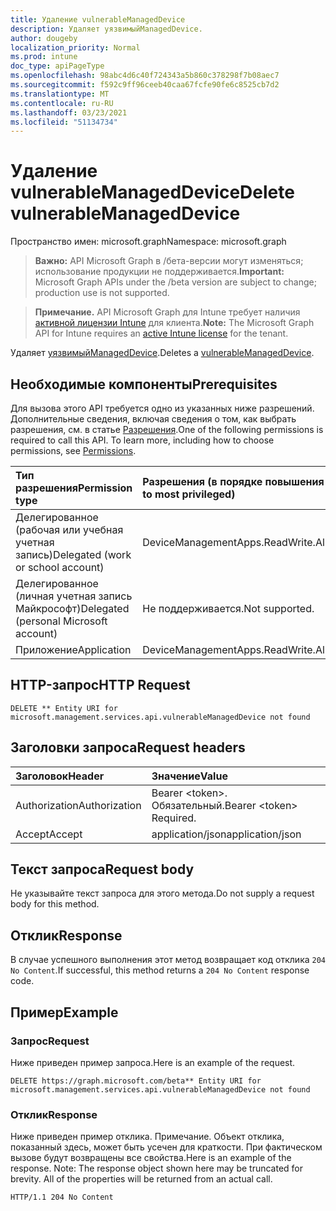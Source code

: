 ```yaml
---
title: Удаление vulnerableManagedDevice
description: Удаляет уязвимыйManagedDevice.
author: dougeby
localization_priority: Normal
ms.prod: intune
doc_type: apiPageType
ms.openlocfilehash: 98abc4d6c40f724343a5b860c378298f7b08aec7
ms.sourcegitcommit: f592c9ff96ceeb40caa67fcfe90fe6c8525cb7d2
ms.translationtype: MT
ms.contentlocale: ru-RU
ms.lasthandoff: 03/23/2021
ms.locfileid: "51134734"
---
```

# <a name="delete-vulnerablemanageddevice"></a><span data-ttu-id="222f7-103">Удаление vulnerableManagedDevice</span><span class="sxs-lookup"><span data-stu-id="222f7-103">Delete vulnerableManagedDevice</span></span>

<span data-ttu-id="222f7-104">Пространство имен: microsoft.graph</span><span class="sxs-lookup"><span data-stu-id="222f7-104">Namespace: microsoft.graph</span></span>

> <span data-ttu-id="222f7-105">**Важно:** API Microsoft Graph в /бета-версии могут изменяться; использование продукции не поддерживается.</span><span class="sxs-lookup"><span data-stu-id="222f7-105">**Important:** Microsoft Graph APIs under the /beta version are subject to change; production use is not supported.</span></span>

> <span data-ttu-id="222f7-106">**Примечание.** API Microsoft Graph для Intune требует наличия [активной лицензии Intune](https://go.microsoft.com/fwlink/?linkid=839381) для клиента.</span><span class="sxs-lookup"><span data-stu-id="222f7-106">**Note:** The Microsoft Graph API for Intune requires an [active Intune license](https://go.microsoft.com/fwlink/?linkid=839381) for the tenant.</span></span>

<span data-ttu-id="222f7-107">Удаляет [уязвимыйManagedDevice](../resources/intune-partnerintegration-vulnerablemanageddevice.md).</span><span class="sxs-lookup"><span data-stu-id="222f7-107">Deletes a [vulnerableManagedDevice](../resources/intune-partnerintegration-vulnerablemanageddevice.md).</span></span>

## <a name="prerequisites"></a><span data-ttu-id="222f7-108">Необходимые компоненты</span><span class="sxs-lookup"><span data-stu-id="222f7-108">Prerequisites</span></span>
<span data-ttu-id="222f7-p101">Для вызова этого API требуется одно из указанных ниже разрешений. Дополнительные сведения, включая сведения о том, как выбрать разрешения, см. в статье [Разрешения](/graph/permissions-reference).</span><span class="sxs-lookup"><span data-stu-id="222f7-p101">One of the following permissions is required to call this API. To learn more, including how to choose permissions, see [Permissions](/graph/permissions-reference).</span></span>

|<span data-ttu-id="222f7-111">Тип разрешения</span><span class="sxs-lookup"><span data-stu-id="222f7-111">Permission type</span></span>|<span data-ttu-id="222f7-112">Разрешения (в порядке повышения привилегий)</span><span class="sxs-lookup"><span data-stu-id="222f7-112">Permissions (from least to most privileged)</span></span>|
|:---|:---|
|<span data-ttu-id="222f7-113">Делегированное (рабочая или учебная учетная запись)</span><span class="sxs-lookup"><span data-stu-id="222f7-113">Delegated (work or school account)</span></span>|<span data-ttu-id="222f7-114">DeviceManagementApps.ReadWrite.All</span><span class="sxs-lookup"><span data-stu-id="222f7-114">DeviceManagementApps.ReadWrite.All</span></span>|
|<span data-ttu-id="222f7-115">Делегированное (личная учетная запись Майкрософт)</span><span class="sxs-lookup"><span data-stu-id="222f7-115">Delegated (personal Microsoft account)</span></span>|<span data-ttu-id="222f7-116">Не поддерживается.</span><span class="sxs-lookup"><span data-stu-id="222f7-116">Not supported.</span></span>|
|<span data-ttu-id="222f7-117">Приложение</span><span class="sxs-lookup"><span data-stu-id="222f7-117">Application</span></span>|<span data-ttu-id="222f7-118">DeviceManagementApps.ReadWrite.All</span><span class="sxs-lookup"><span data-stu-id="222f7-118">DeviceManagementApps.ReadWrite.All</span></span>|

## <a name="http-request"></a><span data-ttu-id="222f7-119">HTTP-запрос</span><span class="sxs-lookup"><span data-stu-id="222f7-119">HTTP Request</span></span>
<!-- {
  "blockType": "ignored"
}
-->
``` http
DELETE ** Entity URI for microsoft.management.services.api.vulnerableManagedDevice not found
```

## <a name="request-headers"></a><span data-ttu-id="222f7-120">Заголовки запроса</span><span class="sxs-lookup"><span data-stu-id="222f7-120">Request headers</span></span>
|<span data-ttu-id="222f7-121">Заголовок</span><span class="sxs-lookup"><span data-stu-id="222f7-121">Header</span></span>|<span data-ttu-id="222f7-122">Значение</span><span class="sxs-lookup"><span data-stu-id="222f7-122">Value</span></span>|
|:---|:---|
|<span data-ttu-id="222f7-123">Authorization</span><span class="sxs-lookup"><span data-stu-id="222f7-123">Authorization</span></span>|<span data-ttu-id="222f7-124">Bearer &lt;token&gt;. Обязательный.</span><span class="sxs-lookup"><span data-stu-id="222f7-124">Bearer &lt;token&gt; Required.</span></span>|
|<span data-ttu-id="222f7-125">Accept</span><span class="sxs-lookup"><span data-stu-id="222f7-125">Accept</span></span>|<span data-ttu-id="222f7-126">application/json</span><span class="sxs-lookup"><span data-stu-id="222f7-126">application/json</span></span>|

## <a name="request-body"></a><span data-ttu-id="222f7-127">Текст запроса</span><span class="sxs-lookup"><span data-stu-id="222f7-127">Request body</span></span>
<span data-ttu-id="222f7-128">Не указывайте текст запроса для этого метода.</span><span class="sxs-lookup"><span data-stu-id="222f7-128">Do not supply a request body for this method.</span></span>

## <a name="response"></a><span data-ttu-id="222f7-129">Отклик</span><span class="sxs-lookup"><span data-stu-id="222f7-129">Response</span></span>
<span data-ttu-id="222f7-130">В случае успешного выполнения этот метод возвращает код отклика `204 No Content`.</span><span class="sxs-lookup"><span data-stu-id="222f7-130">If successful, this method returns a `204 No Content` response code.</span></span>

## <a name="example"></a><span data-ttu-id="222f7-131">Пример</span><span class="sxs-lookup"><span data-stu-id="222f7-131">Example</span></span>

### <a name="request"></a><span data-ttu-id="222f7-132">Запрос</span><span class="sxs-lookup"><span data-stu-id="222f7-132">Request</span></span>
<span data-ttu-id="222f7-133">Ниже приведен пример запроса.</span><span class="sxs-lookup"><span data-stu-id="222f7-133">Here is an example of the request.</span></span>
``` http
DELETE https://graph.microsoft.com/beta** Entity URI for microsoft.management.services.api.vulnerableManagedDevice not found
```

### <a name="response"></a><span data-ttu-id="222f7-134">Отклик</span><span class="sxs-lookup"><span data-stu-id="222f7-134">Response</span></span>
<span data-ttu-id="222f7-p102">Ниже приведен пример отклика. Примечание. Объект отклика, показанный здесь, может быть усечен для краткости. При фактическом вызове будут возвращены все свойства.</span><span class="sxs-lookup"><span data-stu-id="222f7-p102">Here is an example of the response. Note: The response object shown here may be truncated for brevity. All of the properties will be returned from an actual call.</span></span>
``` http
HTTP/1.1 204 No Content
```




